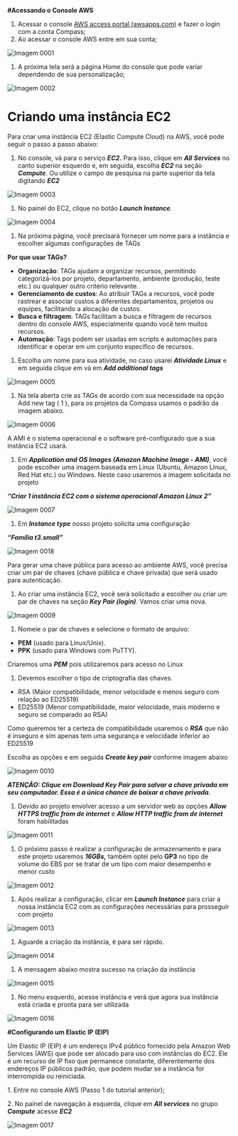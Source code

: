 **#Acessando o Console AWS**

1. Acessar o console [AWS access portal (awsapps.com)](https://academy-compass.awsapps.com/start/#/?tab=accounts) e fazer o login com a conta Compass;
2. Ao acessar o console AWS entre em sua conta;

![Imagem 0001](imagens/imagem0001.png)

1. A próxima tela será a página Home do console que pode variar dependendo de sua personalização;

![Imagem 0002](imagens/imagem0002.png)

# Criando uma instância EC2

Para criar uma instância EC2 (Elastic Compute Cloud) na AWS, você pode seguir o passo a passo abaixo:

1. No console, vá para o serviço **_EC2_.** Para isso, clique em **_All_** **_Services_** no canto superior esquerdo e, em seguida, escolha **_EC2_** na seção **_Compute_**. Ou utilize o campo de pesquisa na parte superior da tela digitando **_EC2_**

![Imagem 0003](imagens/imagem0003.png)

1. No painel do EC2, clique no botão **_Launch Instance_**_._

![Imagem 0004](imagens/imagem0004.png)

1. Na próxima página, você precisará fornecer um nome para a instância e escolher algumas configurações de TAGs

**Por que usar TAGs?**

- **Organização**: TAGs ajudam a organizar recursos, permitindo categorizá-los por projeto, departamento, ambiente (produção, teste etc.) ou qualquer outro critério relevante.
- **Gerenciamento de custos**: Ao atribuir TAGs a recursos, você pode rastrear e associar custos a diferentes departamentos, projetos ou equipes, facilitando a alocação de custos.
- **Busca e filtragem**: TAGs facilitam a busca e filtragem de recursos dentro do console AWS, especialmente quando você tem muitos recursos.
- **Automação**: Tags podem ser usadas em scripts e automações para identificar e operar em um conjunto específico de recursos.

1. Escolha um nome para sua atividade, no caso usarei **_Atividade Linux_** e em seguida clique em vá em **_Add additional tags_**

![Imagem 0005](imagens/imagem0005.png)

1. Na tela aberta crie as TAGs de acordo com sua necessidade na opção Add new tag ( 1 ), para os projetos da Compass usamos o padrão da imagem abaixo.

![Imagem 0006](imagens/imagem0006.png)

A AMI é o sistema operacional e o software pré-configurado que a sua instância EC2 usará.

1. Em **_Application and OS Images (Amazon Machine Image - AMI)_**, você pode escolher uma imagem baseada em Linux (Ubuntu, Amazon Linux, Red Hat etc.) ou Windows. Neste caso usaremos a imagem solicitada no projeto

**_“Criar 1 instância EC2 com o sistema operacional Amazon Linux 2”_**

![Imagem 0007](imagens/imagem0007.png)

1. Em **_Instance type_** nosso projeto solicita uma configuração

**_“Família t3.small”_**

![Imagem 0018](imagens/imagem0008.png)

Para gerar uma chave pública para acesso ao ambiente AWS, você precisa criar um par de chaves (chave pública e chave privada) que será usado para autenticação.

1. Ao criar uma instância EC2, você será solicitado a escolher ou criar um par de chaves na seção **_Key Pair (login)_**. Vamos criar uma nova.

![Imagem 0009](imagens/imagem0009.png)

1. Nomeie o par de chaves e selecione o formato de arquivo:

- **PEM** (usado para Linux/Unix).
- **PPK** (usado para Windows com PuTTY).

Criaremos uma **_PEM_** pois utilizaremos para acesso no Linux

1. Devemos escolher o tipo de criptografia das chaves.

- RSA (Maior compatibilidade, menor velocidade e menos seguro com relação ao ED25519)
- ED25519 (Menor compatibilidade, maior velocidade, mais moderno e seguro se comparado ao RSA)

Como queremos ter a certeza de compatibilidade usaremos o **_RSA_** que não é inseguro e sim apenas tem uma segurança e velocidade inferior ao ED25519

Escolha as opções e em seguida **_Create key pair_** conforme imagem abaixo

![Imagem 0010](imagens/imagem0010.png)

**_ATENÇÃO: Clique em Download Key Pair para salvar a chave privada em seu computador. Essa é a única chance de baixar a chave privada._**

1. Devido ao projeto envolver acesso a um servidor web as opções **_Allow HTTPS traffic from de internet_** e **_Allow HTTP traffic from de internet_** foram habilitadas

![Imagem 0011](imagens/imagem0011.png)

1. O próximo passo é realizar a configuração de armazenamento e para este projeto usaremos **_16GBs,_** também optei pelo **GP3** no tipo de volume do EBS por se tratar de um tipo com maior desempenho e menor custo

![Imagem 0012](imagens/imagem0012.png)

1. Após realizar a configuração, clicar em **_Launch Instance_** para criar a nossa instância EC2 com as configurações necessárias para prosseguir com projeto

![Imagem 0013](imagens/imagem0013.png)

1. Aguarde a criação da instância, é para ser rápido.

![Imagem 0014](imagens/imagem0014.png)

1. A mensagem abaixo mostra sucesso na criação da instância

![Imagem 0015](imagens/imagem0015.png)

1. No menu esquerdo, acesse instância e verá que agora sua instância está criada e pronta para ser utilizada

![Imagem 0016](imagens/imagem0016.png)

**#Configurando um Elastic IP (EIP)**

Um Elastic IP (EIP) é um endereço IPv4 público fornecido pela Amazon Web Services (AWS) que pode ser alocado para uso com instâncias do EC2. Ele é um recurso de IP fixo que permanece constante, diferentemente dos endereços IP públicos padrão, que podem mudar se a instância for interrompida ou reiniciada.

1\. Entre no console AWS (Passo 1 do tutorial anterior);

2\. No painel de navegação à esquerda, clique em **_All services_** no grupo **_Compute_** acesse **_EC2_**

![Imagem 0017](imagens/imagem0017.png)

